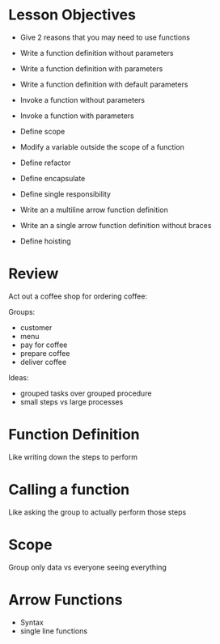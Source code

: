 # Lesson Objectives

* Give 2 reasons that you may need to use functions

* Write a function definition without parameters
* Write a function definition with parameters
* Write a function definition with default parameters

* Invoke a function without parameters
* Invoke a function with parameters

* Define scope
* Modify a variable outside the scope of a function

* Define refactor 
* Define encapsulate
* Define single responsibility

* Write an a multiline arrow function definition
* Write an a single arrow function definition without braces

* Define hoisting

# Review 

Act out a coffee shop for ordering coffee:

Groups:

  * customer
  * menu
  * pay for coffee
  * prepare coffee
  * deliver coffee

Ideas:

  * grouped tasks over grouped procedure
  * small steps vs large processes

# Function Definition

Like writing down the steps to perform 

# Calling a function

Like asking the group to actually perform those steps

# Scope 

Group only data vs everyone seeing everything

# Arrow Functions

* Syntax
* single line functions

